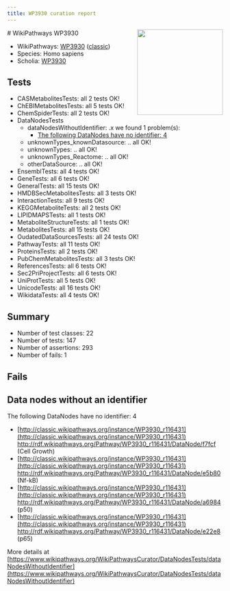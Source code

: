```yaml
---
title: WP3930 curation report
---
```


<img style="float: right; width: 200px" src="https://upload.wikimedia.org/wikipedia/commons/thumb/8/83/Wplogo_with_text_500.png/640px-Wplogo_with_text_500.png" />
# WikiPathways WP3930

* WikiPathways: [WP3930](https://wikipathways.org/pathways/WP3930) ([classic](https://classic.wikipathways.org/instance/WP3930))
* Species: Homo sapiens
* Scholia: [WP3930](https://scholia.toolforge.org/wikipathways/WP3930)
## Tests
* CASMetabolitesTests: all 2 tests OK!
* ChEBIMetabolitesTests: all 5 tests OK!
* ChemSpiderTests: all 2 tests OK!
* DataNodesTests
    * dataNodesWithoutIdentifier: .x we found 1 problem(s):
        * [The following DataNodes have no identifier: 4](#d2d32fa3)
    * unknownTypes_knownDatasource: .. all OK!
    * unknownTypes: .. all OK!
    * unknownTypes_Reactome: .. all OK!
    * otherDataSource: .. all OK!
* EnsemblTests: all 4 tests OK!
* GeneTests: all 6 tests OK!
* GeneralTests: all 15 tests OK!
* HMDBSecMetabolitesTests: all 3 tests OK!
* InteractionTests: all 9 tests OK!
* KEGGMetaboliteTests: all 2 tests OK!
* LIPIDMAPSTests: all 1 tests OK!
* MetaboliteStructureTests: all 1 tests OK!
* MetabolitesTests: all 15 tests OK!
* OudatedDataSourcesTests: all 24 tests OK!
* PathwayTests: all 11 tests OK!
* ProteinsTests: all 2 tests OK!
* PubChemMetabolitesTests: all 3 tests OK!
* ReferencesTests: all 6 tests OK!
* Sec2PriProjectTests: all 6 tests OK!
* UniProtTests: all 5 tests OK!
* UnicodeTests: all 16 tests OK!
* WikidataTests: all 4 tests OK!


## Summary

* Number of test classes: 22
* Number of tests: 147
* Number of assertions: 293
* Number of fails: 1

## Fails

<a name="d2d32fa3" />

## Data nodes without an identifier

The following DataNodes have no identifier: 4

* [http://classic.wikipathways.org/instance/WP3930_r116431](http://classic.wikipathways.org/instance/WP3930_r116431) http://rdf.wikipathways.org/Pathway/WP3930_r116431/DataNode/f7fcf (Cell Growth)
* [http://classic.wikipathways.org/instance/WP3930_r116431](http://classic.wikipathways.org/instance/WP3930_r116431) http://rdf.wikipathways.org/Pathway/WP3930_r116431/DataNode/e5b80 (Nf-kB)
* [http://classic.wikipathways.org/instance/WP3930_r116431](http://classic.wikipathways.org/instance/WP3930_r116431) http://rdf.wikipathways.org/Pathway/WP3930_r116431/DataNode/a6984 (p50)
* [http://classic.wikipathways.org/instance/WP3930_r116431](http://classic.wikipathways.org/instance/WP3930_r116431) http://rdf.wikipathways.org/Pathway/WP3930_r116431/DataNode/e22e8 (p65)


More details at [https://www.wikipathways.org/WikiPathwaysCurator/DataNodesTests/dataNodesWithoutIdentifier](https://www.wikipathways.org/WikiPathwaysCurator/DataNodesTests/dataNodesWithoutIdentifier)

